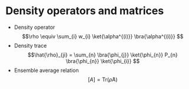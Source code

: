 # Density operators and matrices
- Density operator $$\rho \equiv \sum_{i} w_{i} \ket{\alpha^{(i)}} \bra{\alpha^{(i)}} $$
- Density trace $$\hat{\rho}_{ji} = \sum_{n} \bra{\phi_{j}} \ket{\phi_{n}} P_{n} \bra{\phi_{n}} \ket{\phi_{i}}   $$
- Ensemble average relation $$\left[ A \right] = \mathrm{Tr} \left( \hat{\rho} A \right) $$